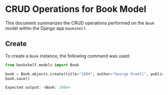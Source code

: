 # CRUD Operations for Book Model

This document summarizes the CRUD operations performed on the `Book` model within the Django app `bookshelf`.

## Create
To create a `Book` instance, the following command was used:
```python
from bookshelf.models import Book

book = Book.objects.create(title="1984", author="George Orwell", publication_year=1949)
book.save()

Expected output: <Book: 1984>
